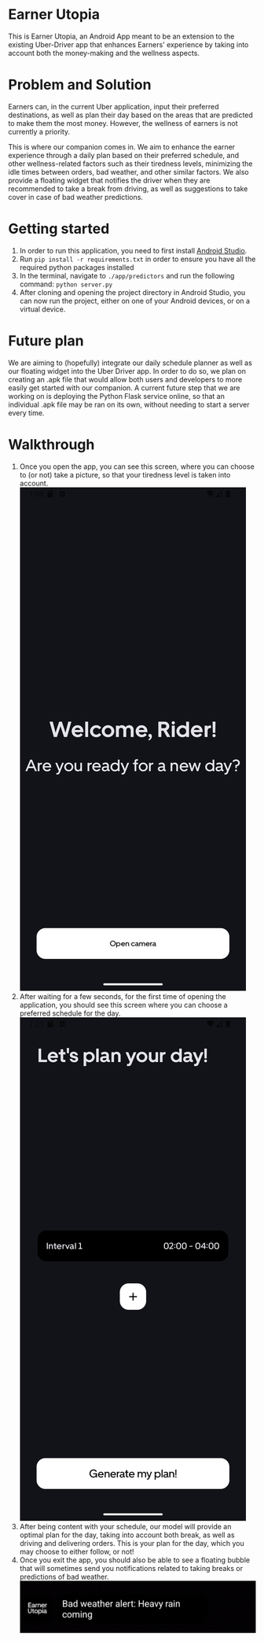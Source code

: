 # Earner Utopia
This is Earner Utopia, an Android App meant to be an extension to the existing Uber-Driver app that enhances Earners' experience by taking into account both the money-making and the wellness aspects.

# Problem and Solution
Earners can, in the current Uber application, input their preferred destinations, as well as plan their day based on the areas that are predicted to make them the most money. However, the 
wellness of earners is not currently a priority. 

This is where our companion comes in. We aim to enhance the earner experience through a daily plan based on their preferred schedule, and other wellness-related factors such as 
their tiredness levels, minimizing the idle times between orders, bad weather, and other similar factors. We also provide a floating widget that notifies the driver when they are recommended to take a break from
driving, as well as suggestions to take cover in case of bad weather predictions.

# Getting started
1. In order to run this application, you need to first install [Android Studio](https://developer.android.com/studio).
2. Run `pip install -r requirements.txt` in order to ensure you have all the required python packages installed
3. In the terminal, navigate to `./app/predictors` and run the following command: `python server.py`
4. After cloning and opening the project directory in Android Studio, you can now run the project, either on one of your Android devices, or on a virtual device.

# Future plan
We are aiming to (hopefully) integrate our daily schedule planner as well as our floating widget into the Uber Driver app. In order to do so, we plan on creating an .apk file that would allow both users and developers
to more easily get started with our companion. A current future step that we are working on is deploying the Python Flask service online, so that an individual .apk file may be ran on its own, without needing to start a server every time.

# Walkthrough
1. Once you open the app, you can see this screen, where you can choose to (or not) take a picture, so that your tiredness level is taken into account. ![no](images/first.png "Title")
2. After waiting for a few seconds, for the first time of opening the application, you should see this screen where you can choose a preferred schedule for the day.![no](images/second.png "Title")
3. After being content with your schedule, our model will provide an optimal plan for the day, taking into account both break, as well as driving and delivering orders. This is your plan for the day, which you may choose to either follow, or not!
4. Once you exit the app, you should also be able to see a floating bubble that will sometimes send you notifications related to taking breaks or predictions of bad weather.
![yes](images/third.jpg "noTitle")